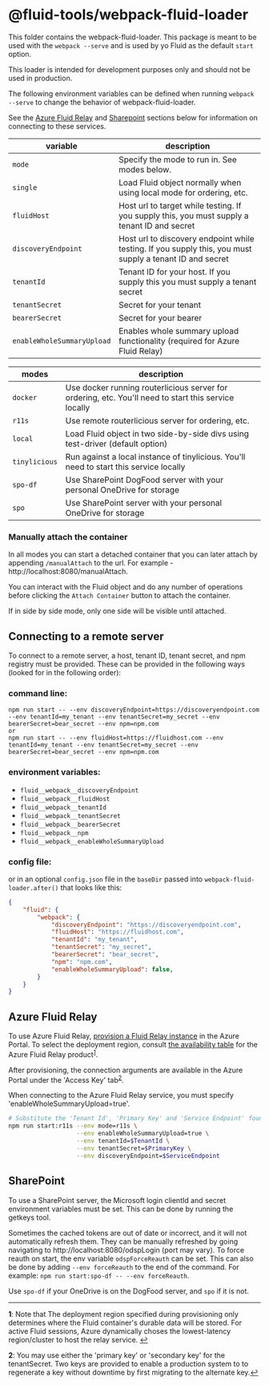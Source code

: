 # @fluid-tools/webpack-fluid-loader

This folder contains the webpack-fluid-loader. This package is meant to be used with the `webpack --serve` and is used by yo Fluid as the default `start` option.

This loader is intended for development purposes only and should not be used in production.

The following environment variables can be defined when running `webpack --serve` to change the behavior of webpack-fluid-loader.

See the [Azure Fluid Relay](#azure-fluid-relay) and [Sharepoint](#sharepoint) sections below for information on connecting to these services.

| variable | description |
| ---------| ----------- |
| `mode` | Specify the mode to run in. See modes below. |
| `single` | Load Fluid object normally when using local mode for ordering, etc. |
| `fluidHost` | Host url to target while testing. If you supply this, you must supply a tenant ID and secret |
| `discoveryEndpoint` | Host url to discovery endpoint while testing. If you supply this, you must supply a tenant ID and secret |
| `tenantId` | Tenant ID for your host. If you supply this you must supply a tenant secret |
| `tenantSecret` | Secret for your tenant |
| `bearerSecret` | Secret for your bearer |
| `enableWholeSummaryUpload` | Enables whole summary upload functionality (required for Azure Fluid Relay) |


| modes | description |
| ---------| ----------- |
| `docker` | Use docker running routerlicious server for ordering, etc. You'll need to start this service locally |
| `r11s`   | Use remote routerlicious server for ordering, etc. |
| `local`  | Load Fluid object in two side-by-side divs using test-driver (default option) |
| `tinylicious` | Run against a local instance of tinylicious. You'll need to start this service locally |
| `spo-df` | Use SharePoint DogFood server with your personal OneDrive for storage |
| `spo` | Use SharePoint server with your personal OneDrive for storage |

### Manually attach the container

In all modes you can start a detached container that you can later attach by appending `/manualAttach` to the url. For example - http://localhost:8080/manualAttach.

You can interact with the Fluid object and do any number of operations before clicking the `Attach Container` button to attach the container.

If in side by side mode, only one side will be visible until attached.

## Connecting to a remote server

To connect to a remote server, a host, tenant ID, tenant secret, and npm registry must be provided. These can be
provided in the following ways (looked for in the following order):

### command line:
```
npm run start -- --env discoveryEndpoint=https://discoveryendpoint.com --env tenantId=my_tenant --env tenantSecret=my_secret --env bearerSecret=bear_secret --env npm=npm.com
or
npm run start -- --env fluidHost=https://fluidhost.com --env tenantId=my_tenant --env tenantSecret=my_secret --env bearerSecret=bear_secret --env npm=npm.com
```

### environment variables:
- `fluid__webpack__discoveryEndpoint`
- `fluid__webpack__fluidHost`
- `fluid__webpack__tenantId`
- `fluid__webpack__tenantSecret`
- `fluid__webpack__bearerSecret`
- `fluid__webpack__npm`
- `fluid__webpack__enableWholeSummaryUpload`

### config file:
or in an optional `config.json` file in the `baseDir` passed into `webpack-fluid-loader.after()` that looks like this:
``` json
{
    "fluid": {
        "webpack": {
            "discoveryEndpoint": "https://discoveryendpoint.com",
            "fluidHost": "https://fluidhost.com",
            "tenantId": "my_tenant",
            "tenantSecret": "my_secret",
            "bearerSecret": "bear_secret",
            "npm": "npm.com",
            "enableWholeSummaryUpload": false,
        }
    }
}

```

## Azure Fluid Relay
To use Azure Fluid Relay, [provision a Fluid Relay instance](https://learn.microsoft.com/en-us/azure/azure-fluid-relay/how-tos/provision-fluid-azure-portal) in the Azure Portal.
To select the deployment region, consult [the availability table](https://azure.microsoft.com/en-us/explore/global-infrastructure/products-by-region/?products=fluid-relay) for the Azure Fluid Relay product<sup id="a1">[1](#f1)</sup>.

After provisioning, the connection arguments are available in the Azure Portal under the 'Access Key' tab<sup id="a2">[2](#f2)</sup>.

When connecting to the Azure Fluid Relay service, you must specify 'enableWholeSummaryUpload=true'.


```sh
# Substitute the 'Tenant Id', 'Primary Key' and 'Service Endpoint' found under 'Access Key' in Azure Portal
npm run start:r11s --env mode=r11s \
                   --env enableWholeSummaryUpload=true \
                   --env tenantId=$TenantId \
                   --env tenantSecret=$PrimaryKey \
                   --env discoveryEndpoint=$ServiceEndpoint
```

## SharePoint
To use a SharePoint server, the Microsoft login clientId and secret environment variables must be set.  This can be done by running the getkeys tool.

Sometimes the cached tokens are out of date or incorrect, and it will not automatically refresh them.  They can be manually refreshed by going navigating to http://localhost:8080/odspLogin (port may vary).  To force reauth on start, the env variable `odspForceReauth` can be set.  This can also be done by adding `--env forceReauth` to the end of the command.  For example: `npm run start:spo-df -- --env forceReauth`.

Use `spo-df` if your OneDrive is on the DogFood server, and `spo` if it is not.

---
<b id="f1">1</b>: Note that The deployment region specified during provisioning only determines where the Fluid container's durable data will be stored.
For active Fluid sessions, Azure dynamically choses the lowest-latency region/cluster to host the relay service. [↩](#a1)

<b id="f2">2</b>: You may use either the 'primary key' or 'secondary key' for the tenantSecret.
Two keys are provided to enable a production system to to regenerate a key without downtime by first migrating to the alternate key.[↩](#a2)
